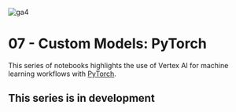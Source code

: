 ![ga4](https://www.google-analytics.com/collect?v=2&tid=G-6VDTYWLKX6&cid=1&en=page_view&sid=1&dl=statmike%2Fvertex-ai-mlops%2F07+-+PyTorch&dt=readme.md)
# 07 - Custom Models: PyTorch
This series of notebooks highlights the use of Vertex AI for machine learning workflows with [PyTorch](https://pytorch.org/).

## This series is in development
